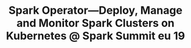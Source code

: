 ---
title: "Spark Operator—Deploy, Manage and Monitor Spark Clusters on Kubernetes @ Spark Summit eu 19"
description: "Have you ever wondered how to implement your own operator pattern for you service X in Kubernetes? You can learn this in this session and see an example of open-source project that does spawn Apache Spark clusters on Kubernetes and OpenShift following the pattern. You will leave this talk with a better understanding of how spark-on-k8s native scheduling mechanism can be leveraged and how you can wrap your own service into operator pattern not only in Go lang but also in Java. The pod with spark operator and optionally the spark clusters expose the metrics for Prometheus so it makes it easy for monitoring and alerting."
link: "https://databricks.com/session_eu19/spark-operator-deploy-manage-and-monitor-spark-clusters-on-kubernetes"
tags: ["spark", "SAIS", "openshift", "kubernetes-operator"]
weight: 9
draft: false
---
